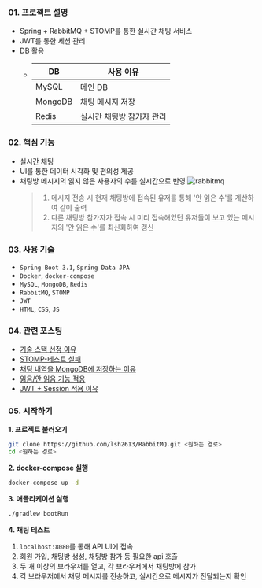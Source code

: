 ### 01. 프로젝트 설명
- Spring + RabbitMQ + STOMP를 통한 실시간 채팅 서비스
- JWT를 통한 세션 관리
- DB 활용
  - | DB      | 사용 이유          |
    |---------|----------------|
    | MySQL   | 메인 DB          |
    | MongoDB | 채팅 메시지 저장       |
    | Redis   | 실시간 채팅방 참가자 관리 |

### 02. 핵심 기능
- 실시간 채팅
- UI를 통한 데이터 시각화 및 편의성 제공
- 채팅방 메시지의 읽지 않은 사용자의 수를 실시간으로 반영
  ![rabbitmq](https://github.com/user-attachments/assets/4dbc6156-3408-49ad-8575-4bc168052aa9)
  > 1. 메시지 전송 시 현재 채팅방에 접속된 유저를 통해 '안 읽은 수'를 계산하여 같이 출력
  > 2. 다른 채팅방 참가자가 접속 시 미리 접속해있던 유저들이 보고 있는 메시지의 '안 읽은 수'를 최신화하여 갱신

### 03. 사용 기술
- `Spring Boot 3.1`, `Spring Data JPA`
- `Docker`, `docker-compose`
- `MySQL`, `MongoDB`, `Redis`
- `RabbitMQ`, `STOMP`
- `JWT`
- `HTML`, `CSS`, `JS`

### 04. 관련 포스팅
- [기술 스택 선정 이유](https://lsh2613.tistory.com/260#1.%20RabbitMQ%20%EC%84%A0%ED%83%9D%20%EC%9D%B4%EC%9C%A0-1)
- [STOMP-테스트 실패](https://lsh2613.tistory.com/260#3.%20%ED%85%8C%EC%8A%A4%ED%8A%B8%20%EC%A4%91%20%EB%B3%80%EC%88%98%20%EB%B0%9C%EC%83%9D-1)
- [채팅 내역을 MongoDB에 저장하는 이유](https://lsh2613.tistory.com/261#1.%20%EC%B1%84%ED%8C%85%20%EB%82%B4%EC%97%AD%EC%9D%84%20MongoDB%EC%97%90%20%EC%A0%80%EC%9E%A5%ED%95%98%EB%8A%94%20%EC%9D%B4%EC%9C%A0-1)
- [읽음/안 읽음 기능 적용](https://lsh2613.tistory.com/262#1.%20%EC%9D%BD%EC%9D%8C%2F%EC%95%88%20%EC%9D%BD%EC%9D%8C-1)
- [JWT + Session 적용 이유](https://lsh2613.tistory.com/263#2.%20JWT%2C%20Session%20%EB%8C%80%EC%8B%A0%20%EC%82%AC%EC%9A%A9%ED%95%98%EB%8A%94%20%EA%B1%B4%EB%8D%B0%20%EC%99%9C%20%EA%B5%B3%EC%9D%B4%20%EB%91%98%20%EB%8B%A4%20%EC%82%AC%EC%9A%A9%ED%95%A0%EA%B9%8C%3F-1)

### 05. 시작하기
**1. 프로젝트 불러오기**
``` bash
git clone https://github.com/lsh2613/RabbitMQ.git <원하는 경로>
cd <원하는 경로>
```

**2. docker-compose 실행**

``` bash
docker-compose up -d
```

**3. 애플리케이션 실행**
``` bash
./gradlew bootRun
```

**4. 채팅 테스트**
1. `localhost:8080`를 통해 API UI에 접속
2. 회원 가입, 채팅방 생성, 채팅방 참가 등 필요한 api 호출
3. 두 개 이상의 브라우저를 열고, 각 브라우저에서 채팅방에 참가
4. 각 브라우저에서 채팅 메시지를 전송하고, 실시간으로 메시지가 전달되는지 확인

